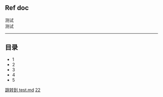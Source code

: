 ## Ref  doc

测试  
测试  
***
## 目录
- 1
- 2
- 3
- 4
- 5

[跳转到 test.md](./doc/test.md)
[22](https://github.com/wondertrader/wondertrader)

